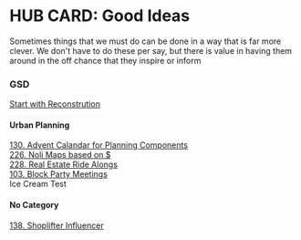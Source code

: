 # HUB CARD: Good Ideas

Sometimes things that we must do can be done in a way that is far more clever. We don't have to do these per say, but there is value in having them around in the off chance that they inspire or inform 

### GSD
[Start with Reconstrution](239_startingHistoryandTheory.md)

#### Urban Planning
[130. Advent Calandar for Planning Components](130_Advent_Calandar_for_Plan_Components.md)   
[226. Noli Maps based on $](226_NoliMapsForIncome.md)  
[228. Real Estate Ride Alongs](230_RealEstateRideAlongs.md)  
[103. Block Party Meetings](103_Block_Parties_vs_Community_Meetings.md)  
Ice Cream Test

#### No Category
[138. Shoplifter Influencer](138_Shoplifter_Influencer.md)
